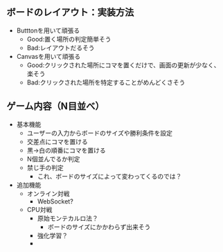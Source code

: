   ## ボードのレイアウト：実装方法
  - Butttonを用いて頑張る
    - Good:置く場所の判定簡単そう
    - Bad:レイアウトだるそう
  - Canvasを用いて頑張る
    - Good:クリックされた場所にコマを置くだけで、画面の更新が少なく、楽そう
    - Bad:クリックされた場所を特定することがめんどくさそう

## ゲーム内容（N目並べ）
- 基本機能
  - ユーザーの入力からボードのサイズや勝利条件を設定
  - 交差点にコマを置ける
  - 黒→白の順番にコマを置ける
  - N個並んでるか判定
  - 禁じ手の判定
    - これ、ボードのサイズによって変わってくるのでは？
- 追加機能
  - オンライン対戦
    - WebSocket?
  - CPU対戦
    - 原始モンテカルロ法？
      - ボードのサイズにかかわらず出来そう
    - 強化学習？
    - 